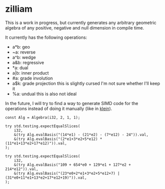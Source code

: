 # zilliam

This is a work in progress, but currently generates any arbitrary geometric algebra of any positive, negative and null dimension in compile time.

It currently has the following operations:
- a*b: geo
- ~a: reverse
- a^b: wedge
- a&b: regressive
- *a: dual
- a|b: inner product
- #a: grade involution
- a$k: grade projection this is slightly cursed I'm not sure whether I'll keep it
- %a: undual this is also not ideal

In the future,  I will try to find a way to generate SIMD code for the operations instead of doing it manually (like in [klein](https://github.com/jeremyong/klein)).

```zig
const Alg = Algebra(i32, 2, 1, 1);

try std.testing.expectEqualSlices(
    i32,
    &(try Alg.evalBasis("(14*e1) - (21*e2) - (7*e12) - 24")).val,
    &(try Alg.evalBasis("(2*e1+3*e2+5*e12) * (11*e1+13*e2+17*e12)")).val,
);

try std.testing.expectEqualSlices(
    i32,
    &(try Alg.evalBasis("109 + 654*e0 + 129*e1 + 127*e2 + 214*e12")).val,
    &(try Alg.evalBasis("(23*e0+2*e1+3*e2+5*e12+7) | (31*e0+11*e1+13*e2+17*e12+19)")).val,
);
```
